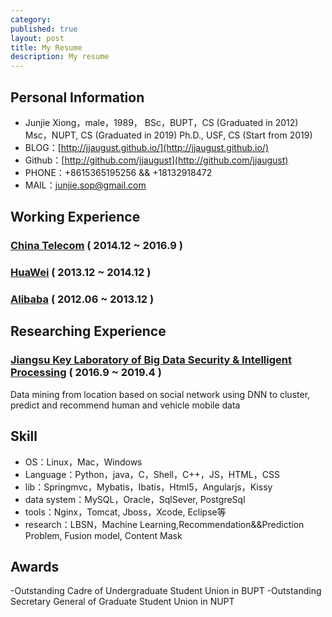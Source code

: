 ```yaml
---
category: 
published: true
layout: post
title: My Resume
description: My resume
---
```


Personal Information
---
- Junjie Xiong，male，1989，
  BSc，BUPT，CS (Graduated in 2012)
  Msc，NUPT, CS (Graduated in 2019)
  Ph.D., USF, CS (Start from 2019)
- BLOG：[http://jjaugust.github.io/](http://jjaugust.github.io/)
- Github：[http://github.com/jjaugust](http://github.com/jjaugust)
- PHONE：+8615365195256 && +18132918472
- MAIL：junjie.sop@gmail.com

Working Experience
---
### [China Telecom]() ( 2014.12 ~ 2016.9 )
### [HuaWei]() ( 2013.12 ~ 2014.12 )
### [Alibaba]() ( 2012.06 ~ 2013.12 )

Researching Experience
---
### [Jiangsu Key Laboratory of Big Data Security & Intelligent Processing]() ( 2016.9 ~ 2019.4 )
Data mining from location based on social network
using DNN to cluster, predict and recommend human and vehicle mobile data


Skill
---
- OS：Linux，Mac，Windows
- Language：Python，java，C，Shell，C++，JS，HTML，CSS
- lib：Springmvc，Mybatis，Ibatis，Html5，Angularjs，Kissy
- data system：MySQL，Oracle，SqlSever, PostgreSql
- tools：Nginx，Tomcat, Jboss，Xcode, Eclipse等
- research：LBSN，Machine Learning,Recommendation&&Prediction Problem, Fusion model, Content Mask

Awards
---
-Outstanding Cadre of Undergraduate Student Union in BUPT
-Outstanding Secretary General of Graduate Student Union in NUPT



